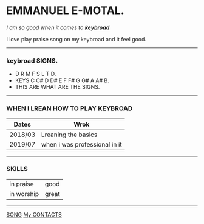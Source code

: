 <!DOCTYPE html>
<html lang="en" dir="ltr">
  <head>
    <meta charset="utf-8">
    <title>emmanuel stroy</title>
    <link rel="stylesheet" href="emma.css/css.txt">
  </head>
<body>
<h1>EMMANUEL E-MOTAL.</h1>
    <p><em>I am so good when it comes to <strong><a href="https://www.google.com">keybroad</a></strong></em></p>
    <p>I love play praise song on my keybroad and it feel good.</p>
    <hr>
    <h3>keybroad SIGNS.</h3>
    <ul>
     <li>D R M F S L T D.</li>
     <LI>KEYS C C# D D# E F F# G G# A A# B.</LI>
     <LI>THIS ARE WHAT ARE THE SIGNS.</LI>
    </ul>
    <hr>
    <h3>WHEN I LREAN HOW TO PLAY KEYBROAD</h3> 
    <Table cellspacing="10">
      <thead>
        <tr>
          <th>Dates</th>
          <th>Wrok</th>
        </tr>
      </thead>
      <tbody>
        <tr>
          <td>2018/03</td>
          <td>Lreaning the basics</td>
        </tr>
        <tr>
          <td>2019/07</td>
          <td>when i was professional in it</td>
        </tr>
      </tbody>
    </Table>
    <hr>
    <h3>SKILLS</h3>
    <table cellspacing="10"> 
      <tr>
        <td>in praise</td>
        <td>good</td>
      </tr>
      <tr>
        <td>in worship</td>
        <td>great</td>
      </tr>
    </table>
    <hr>
  <a href="SONG.html">SONG</a>
  <a href="Contact Me.html">My CONTACTS</a>
  </body>
</html>

